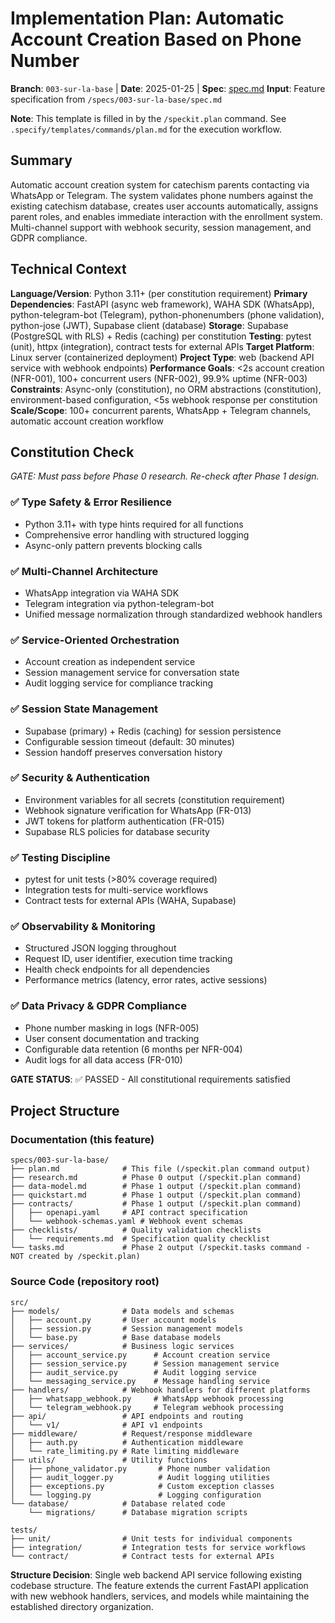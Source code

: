 # Implementation Plan: Automatic Account Creation Based on Phone Number

**Branch**: `003-sur-la-base` | **Date**: 2025-01-25 | **Spec**: [spec.md](spec.md)
**Input**: Feature specification from `/specs/003-sur-la-base/spec.md`

**Note**: This template is filled in by the `/speckit.plan` command. See `.specify/templates/commands/plan.md` for the execution workflow.

## Summary

Automatic account creation system for catechism parents contacting via WhatsApp or Telegram. The system validates phone numbers against the existing catechism database, creates user accounts automatically, assigns parent roles, and enables immediate interaction with the enrollment system. Multi-channel support with webhook security, session management, and GDPR compliance.

## Technical Context

**Language/Version**: Python 3.11+ (per constitution requirement)
**Primary Dependencies**: FastAPI (async web framework), WAHA SDK (WhatsApp), python-telegram-bot (Telegram), python-phonenumbers (phone validation), python-jose (JWT), Supabase client (database)
**Storage**: Supabase (PostgreSQL with RLS) + Redis (caching) per constitution
**Testing**: pytest (unit), httpx (integration), contract tests for external APIs
**Target Platform**: Linux server (containerized deployment)
**Project Type**: web (backend API service with webhook endpoints)
**Performance Goals**: <2s account creation (NFR-001), 100+ concurrent users (NFR-002), 99.9% uptime (NFR-003)
**Constraints**: Async-only (constitution), no ORM abstractions (constitution), environment-based configuration, <5s webhook response per constitution
**Scale/Scope**: 100+ concurrent parents, WhatsApp + Telegram channels, automatic account creation workflow

## Constitution Check

*GATE: Must pass before Phase 0 research. Re-check after Phase 1 design.*

### ✅ Type Safety & Error Resilience
- Python 3.11+ with type hints required for all functions
- Comprehensive error handling with structured logging
- Async-only pattern prevents blocking calls

### ✅ Multi-Channel Architecture
- WhatsApp integration via WAHA SDK
- Telegram integration via python-telegram-bot
- Unified message normalization through standardized webhook handlers

### ✅ Service-Oriented Orchestration
- Account creation as independent service
- Session management service for conversation state
- Audit logging service for compliance tracking

### ✅ Session State Management
- Supabase (primary) + Redis (caching) for session persistence
- Configurable session timeout (default: 30 minutes)
- Session handoff preserves conversation history

### ✅ Security & Authentication
- Environment variables for all secrets (constitution requirement)
- Webhook signature verification for WhatsApp (FR-013)
- JWT tokens for platform authentication (FR-015)
- Supabase RLS policies for database security

### ✅ Testing Discipline
- pytest for unit tests (>80% coverage required)
- Integration tests for multi-service workflows
- Contract tests for external APIs (WAHA, Supabase)

### ✅ Observability & Monitoring
- Structured JSON logging throughout
- Request ID, user identifier, execution time tracking
- Health check endpoints for all dependencies
- Performance metrics (latency, error rates, active sessions)

### ✅ Data Privacy & GDPR Compliance
- Phone number masking in logs (NFR-005)
- User consent documentation and tracking
- Configurable data retention (6 months per NFR-004)
- Audit logs for all data access (FR-010)

**GATE STATUS**: ✅ PASSED - All constitutional requirements satisfied

## Project Structure

### Documentation (this feature)

```
specs/003-sur-la-base/
├── plan.md              # This file (/speckit.plan command output)
├── research.md          # Phase 0 output (/speckit.plan command)
├── data-model.md        # Phase 1 output (/speckit.plan command)
├── quickstart.md        # Phase 1 output (/speckit.plan command)
├── contracts/           # Phase 1 output (/speckit.plan command)
│   ├── openapi.yaml     # API contract specification
│   └── webhook-schemas.yaml # Webhook event schemas
├── checklists/          # Quality validation checklists
│   └── requirements.md  # Specification quality checklist
└── tasks.md             # Phase 2 output (/speckit.tasks command - NOT created by /speckit.plan)
```

### Source Code (repository root)

```
src/
├── models/              # Data models and schemas
│   ├── account.py       # User account models
│   ├── session.py       # Session management models
│   └── base.py          # Base database models
├── services/            # Business logic services
│   ├── account_service.py      # Account creation service
│   ├── session_service.py      # Session management service
│   ├── audit_service.py        # Audit logging service
│   └── messaging_service.py    # Message handling service
├── handlers/            # Webhook handlers for different platforms
│   ├── whatsapp_webhook.py     # WhatsApp webhook processing
│   └── telegram_webhook.py     # Telegram webhook processing
├── api/                 # API endpoints and routing
│   └── v1/              # API v1 endpoints
├── middleware/          # Request/response middleware
│   ├── auth.py          # Authentication middleware
│   └── rate_limiting.py # Rate limiting middleware
├── utils/               # Utility functions
│   ├── phone_validator.py       # Phone number validation
│   ├── audit_logger.py          # Audit logging utilities
│   ├── exceptions.py            # Custom exception classes
│   └── logging.py               # Logging configuration
└── database/            # Database related code
    └── migrations/      # Database migration scripts

tests/
├── unit/                # Unit tests for individual components
├── integration/         # Integration tests for service workflows
└── contract/            # Contract tests for external APIs
```

**Structure Decision**: Single web backend API service following existing codebase structure. The feature extends the current FastAPI application with new webhook handlers, services, and models while maintaining the established directory organization.

